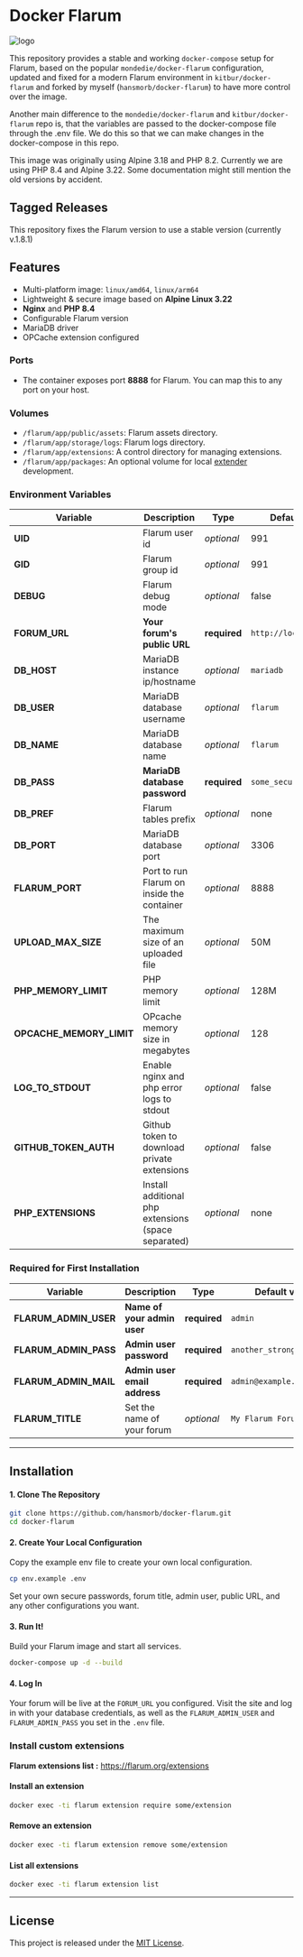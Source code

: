 # Docker Flarum

![logo](https://i.imgur.com/Bjrtbsc.png)

This repository provides a stable and working `docker-compose` setup for Flarum, based on the popular `mondedie/docker-flarum` configuration, updated and fixed for a modern Flarum environment in `kitbur/docker-flarum` and forked by myself (`hansmorb/docker-flarum`) to have more control over the image.

Another main difference to the `mondedie/docker-flarum` and `kitbur/docker-flarum` repo is, that the variables are passed to the docker-compose file through the .env file. We do this so that we can make changes in the docker-compose in this repo.

This image was originally using Alpine 3.18 and PHP 8.2. Currently we are using PHP 8.4 and Alpine 3.22. Some documentation might still mention the old versions by accident.

## Tagged Releases

This repository fixes the Flarum version to use a stable version (currently v.1.8.1)

## Features

-   Multi-platform image: `linux/amd64`, `linux/arm64`
-   Lightweight & secure image based on **Alpine Linux 3.22**
-   **Nginx** and **PHP 8.4**
-   Configurable Flarum version
-   MariaDB driver
-   OPCache extension configured

### Ports

-   The container exposes port **8888** for Flarum. You can map this to any port on your host.

### Volumes

-   `/flarum/app/public/assets`: Flarum assets directory.
-   `/flarum/app/storage/logs`: Flarum logs directory.
-   `/flarum/app/extensions`: A control directory for managing extensions.
-   `/flarum/app/packages`: An optional volume for local [extender](https://docs.flarum.org/extend) development.

### Environment Variables

| Variable | Description | Type | Default value |
| -------- | ----------- | ---- | ------------- |
| **UID** | Flarum user id | *optional* | 991
| **GID** | Flarum group id | *optional* | 991
| **DEBUG** | Flarum debug mode | *optional* | false
| **FORUM\_URL** | **Your forum's public URL** | **required** | `http://localhost:8080`
| **DB\_HOST** | MariaDB instance ip/hostname | *optional* | `mariadb`
| **DB\_USER** | MariaDB database username | *optional* | `flarum`
| **DB\_NAME** | MariaDB database name | *optional* | `flarum`
| **DB\_PASS** | **MariaDB database password** | **required** | `some_secure_password`
| **DB\_PREF** | Flarum tables prefix | *optional* | none
| **DB\_PORT** | MariaDB database port | *optional* | 3306
| **FLARUM\_PORT** | Port to run Flarum on inside the container | *optional* | 8888
| **UPLOAD\_MAX\_SIZE** | The maximum size of an uploaded file | *optional* | 50M
| **PHP\_MEMORY\_LIMIT** | PHP memory limit | *optional* | 128M |
| **OPCACHE\_MEMORY\_LIMIT** | OPcache memory size in megabytes | *optional* | 128
| **LOG\_TO\_STDOUT** | Enable nginx and php error logs to stdout | *optional* | false
| **GITHUB\_TOKEN\_AUTH** | Github token to download private extensions | *optional* | false
| **PHP\_EXTENSIONS** | Install additional php extensions (space separated) | *optional* | none

### Required for First Installation

| Variable                | Description                   | Type       | Default value |
| ----------------------- | ----------------------------- | ---------- | ------------- |
| **FLARUM\_ADMIN\_USER** | **Name of your admin user** | **required** | `admin`         |
| **FLARUM\_ADMIN\_PASS** | **Admin user password** | **required** | `another_strong_password` |
| **FLARUM\_ADMIN\_MAIL** | **Admin user email address** | **required** | `admin@example.com` |
| **FLARUM\_TITLE** | Set the name of your forum    | *optional* | `My Flarum Forum` |

---

## Installation

#### 1. Clone The Repository

```bash
git clone https://github.com/hansmorb/docker-flarum.git
cd docker-flarum
```

#### 2. Create Your Local Configuration

Copy the example env file to create your own local configuration.

```bash
cp env.example .env
```
Set your own secure passwords, forum title, admin user, public URL, and any other configurations you want.

#### 3. Run It!

Build your Flarum image and start all services.

```bash
docker-compose up -d --build
```

#### 4. Log In

Your forum will be live at the `FORUM_URL` you configured. Visit the site and log in with your database credentials, as well as the `FLARUM_ADMIN_USER` and `FLARUM_ADMIN_PASS` you set in the `.env` file.


### Install custom extensions

**Flarum extensions list :** https://flarum.org/extensions

#### Install an extension

```sh
docker exec -ti flarum extension require some/extension
```

#### Remove an extension

```sh
docker exec -ti flarum extension remove some/extension
```

#### List all extensions

```sh
docker exec -ti flarum extension list
```
---

## License

This project is released under the [MIT License](LICENSE).